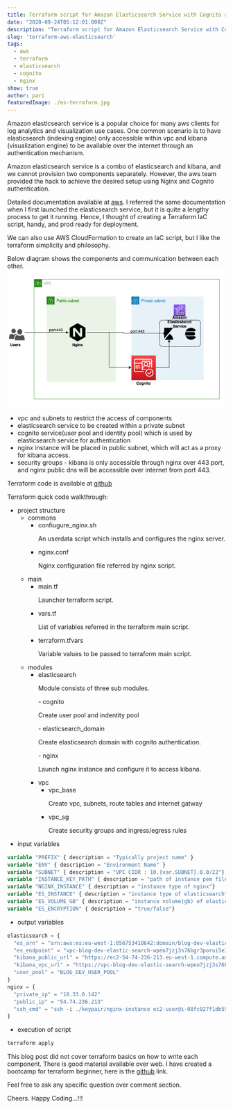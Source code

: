 ```yaml
---
title: Terraform script for Amazon Elasticsearch Service with Cognito authentication
date: "2020-09-24T05:12:01.000Z"
description: "Terraform script for Amazon Elasticsearch Service with Cognito authentication"
slug: 'terraform-aws-elasticsearch'
tags:
  - aws
  - terraform
  - elasticsearch
  - cognito
  - nginx
show: true
author: pari 
featuredImage: ./es-terraform.jpg
---
```


Amazon elasticsearch service is a popular choice for many aws clients for log analytics and visualization use cases. One common scenario is to have elasticsearch (indexing engine) only accessible within vpc and kibana (visualization engine) to be available over the internet through an authentication mechanism. 

Amazon elasticsearch service is a combo of elasticsearch and kibana, and we cannot provision two components separately. However, the aws team provided the hack to achieve the desired setup using Nginx and Cognito authentication.

Detailed documentation available at [aws](https://aws.amazon.com/premiumsupport/knowledge-center/kibana-outside-vpc-nginx-elasticsearch/). I referred the same documentation when I first launched the elasticsearch service, but it is quite a lengthy process to get it running. Hence, I thought of creating a Terraform IaC script, handy, and prod ready for deployment. 

We can also use AWS CloudFormation to create an IaC script, but I like the terraform simplicity and philosophy.

Below diagram shows the components and communication between each other.
![](./aws-elasticsearch.png )
- vpc and subnets to restrict the access of components
- elasticsearch service to be created within a private subnet
- cognito service(user pool and identity pool) which is used by elasticsearch service for authentication
- nginx instance will be placed in public subnet, which will act as a proxy for kibana access.
- security groups - kibana is only accessible through nginx over 443 port, and nginx public dns will be accessible over internet from port 443.

Terraform code is available at [github](https://github.com/pariksheet/terraform-aws-elasticsearch)

Terraform quick code walkthrough:
- project structure
    - commons
        - confiugure_nginx.sh 
            <p> An userdata script which installs and configures the nginx server. </p>
        - nginx.conf
            <p> Nginx configuration file referred by nginx script. </p>
    - main
        - main.tf
            <p> Launcher terraform script. </p>
        - vars.tf
            <p> List of variables referred in the terraform main script. </p>
        - terraform.tfvars
            <p> Variable values to be passed to terraform main script. </p>
    - modules
        - elasticsearch
            <p> Module consists of three sub modules. </p>
            - cognito
                <p> Create user pool and indentity pool</p>
            - elasticsearch_domain
                <p> Create elasticsearch domain with cognito authentication. </p>
            - nginx
                <p> Launch nginx instance and configure it to access kibana. </p>
        - vpc
            - vpc_base
                <p> Create vpc, subnets, route tables and internet gatway </p>
            - vpc_sg
                <p> Create security groups and ingress/egress rules </p>
- input variables
``` terraform variable "AWS_REGION" { description = "aws region" }
variable "PREFIX" { description = "Typically project name" }
variable "ENV" { description = "Environment Name" }
variable "SUBNET" { description = "VPC CIDR : 10.{var.SUBNET}.0.0/22"}
variable "INSTANCE_KEY_PATH" { description = "path of instance pem file" }
variable "NGINX_INSTANCE" { description = "instance type of nginx"}
variable "ES_INSTANCE" { description = "instance type of elasticsearch"}
variable "ES_VOLUME_GB" { description = "instance volume(gb) of elasticsearch"}
variable "ES_ENCRYPTION" { description = "true/false"}
```
- output variables
``` terraform
elasticsearch = {
  "es_arn" = "arn:aws:es:eu-west-1:856753410642:domain/blog-dev-elastic-search"
  "es_endpoint" = "vpc-blog-dev-elastic-search-wpeo7jzj3s76bgr3porui5e3x4.eu-west-1.es.amazonaws.com"
  "kibana_public_url" = "https://ec2-54-74-236-213.eu-west-1.compute.amazonaws.com"
  "kibana_vpc_url" = "https://vpc-blog-dev-elastic-search-wpeo7jzj3s76bgr3porui5e3x4.eu-west-1.es.amazonaws.com/_plugin/kibana/"
  "user_pool" = "BLOG_DEV_USER_POOL"
}
nginx = {
  "private_ip" = "10.33.0.142"
  "public_ip" = "54.74.236.213"
  "ssh_cmd" = "ssh -i ./keypair/nginx-instance ec2-user@i-08fc027f1db5542fc"
}
```
- execution of script
```bash
terraform apply
```

This blog post did not cover terraform basics on how to write each component. There is good material available over web. I have created a bootcamp for terraform beginner, here is the [github](https://github.com/pariksheet/terraform-bootcamp) link.

Feel free to ask any specific question over comment section.

Cheers. Happy Coding...!!!


